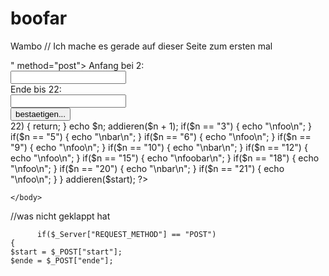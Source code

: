 # boofar
Wambo
// Ich mache es gerade auf dieser Seite zum ersten mal
<html>
    <body>
    <form action="<?php echo $_SERVER ["PHP_SELF"] ?>" method="post">
    Anfang bei 2:<br />
    <input type="zahl" name="start"><br>
    Ende bis 22:<br />
    <input type="zahl" name="ende"><br>
    <input type="submit" value="bestaetigen..."><br>
    
    
<?php 
$start= 3;
$ende=22;    

        function addieren($n)
        {
        if ($n > 22)
            {
            return;
            }
            echo $n;
            addieren($n + 1);
                 if($n == "3")
            {
            echo "\nfoo\n";
            }
             if($n == "5")
            {
            echo "\nbar\n";
            }
             if($n == "6")
            {
            echo "\nfoo\n";
            }
             if($n == "9")
            {
            echo "\nfoo\n";
            }
             if($n == "10")
            {
            echo "\nbar\n";
            } 
             if($n == "12")
            {
            echo "\nfoo\n";
            } 
            if($n == "15")
            {
            echo "\nfoobar\n";
            } 
            if($n == "18")
            {
            echo "\nfoo\n";
            }
            if($n == "20")
            {
            echo "\nbar\n";
            }
            if($n == "21")
            {
            echo "\nfoo\n";
            }
        
}            
        
         addieren($start);
    
                   
?>
       

    </body>
</html>        

//was nicht geklappt hat

          if($_Server["REQUEST_METHOD"] == "POST")
    {
    $start = $_POST["start"];
    $ende = $_POST["ende"];

